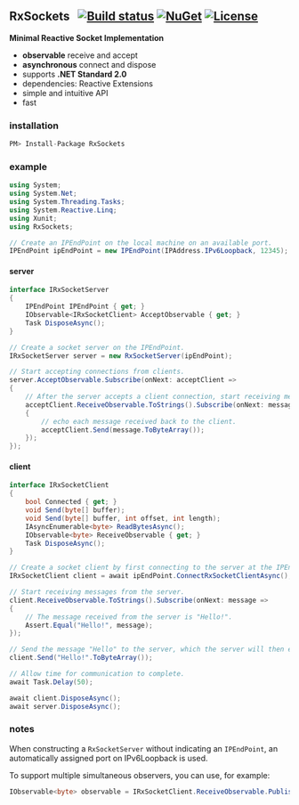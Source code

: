 ## RxSockets&nbsp;&nbsp; [![Build status](https://ci.appveyor.com/api/projects/status/rfxxbpx2agq8r93n?svg=true)](https://ci.appveyor.com/project/dshe/RxSocket) [![NuGet](https://img.shields.io/nuget/vpre/RxSockets.svg)](https://www.nuget.org/packages/RxSockets/) [![License](https://img.shields.io/badge/license-Apache%202.0-7755BB.svg)](https://opensource.org/licenses/Apache-2.0)
**Minimal Reactive Socket Implementation**
- **observable** receive and accept
- **asynchronous** connect and dispose
- supports **.NET Standard 2.0**
- dependencies: Reactive Extensions
- simple and intuitive API
- fast

### installation
```csharp
PM> Install-Package RxSockets
```
### example
```csharp
using System;
using System.Net;
using System.Threading.Tasks;
using System.Reactive.Linq;
using Xunit;
using RxSockets;

// Create an IPEndPoint on the local machine on an available port.
IPEndPoint ipEndPoint = new IPEndPoint(IPAddress.IPv6Loopback, 12345);
```
#### server
```csharp
interface IRxSocketServer
{
    IPEndPoint IPEndPoint { get; }
    IObservable<IRxSocketClient> AcceptObservable { get; }
    Task DisposeAsync();
}
```
```csharp
// Create a socket server on the IPEndPoint.
IRxSocketServer server = new RxSocketServer(ipEndPoint);

// Start accepting connections from clients.
server.AcceptObservable.Subscribe(onNext: acceptClient =>
{
    // After the server accepts a client connection, start receiving messages from the client and ...
    acceptClient.ReceiveObservable.ToStrings().Subscribe(onNext: message =>
    {
        // echo each message received back to the client.
        acceptClient.Send(message.ToByteArray());
    });
});
```
#### client
```csharp
interface IRxSocketClient
{
    bool Connected { get; }
    void Send(byte[] buffer);
    void Send(byte[] buffer, int offset, int length);
    IAsyncEnumerable<byte> ReadBytesAsync();
    IObservable<byte> ReceiveObservable { get; }
    Task DisposeAsync();
}
```
```csharp
// Create a socket client by first connecting to the server at the IPEndPoint.
IRxSocketClient client = await ipEndPoint.ConnectRxSocketClientAsync();

// Start receiving messages from the server.
client.ReceiveObservable.ToStrings().Subscribe(onNext: message =>
{
    // The message received from the server is "Hello!".
    Assert.Equal("Hello!", message);
});

// Send the message "Hello" to the server, which the server will then echo back to the client.
client.Send("Hello!".ToByteArray());
```

```csharp
// Allow time for communication to complete.
await Task.Delay(50);

await client.DisposeAsync();
await server.DisposeAsync();
```
### notes
When constructing a ```RxSocketServer``` without indicating an ```IPEndPoint```, an automatically assigned port on IPv6Loopback is used.

To support multiple simultaneous observers, you can use, for example:
```csharp
IObservable<byte> observable = IRxSocketClient.ReceiveObservable.Publish().AutoConnect();
```
